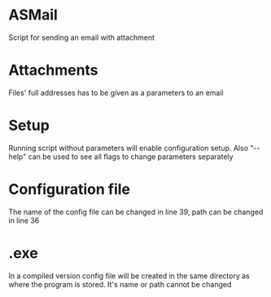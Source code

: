 # ASMail
Script for sending an email with attachment
# Attachments
Files' full addresses has to be given as a parameters to an email
# Setup
Running script without parameters will enable configuration setup. Also "--help" can be used to see all flags to change parameters separately
# Configuration file
The name of the config file can be changed in line 39, path can be changed in line 36
# .exe
In a compiled version config file will be created in the same directory as where the program is stored. It's name or path cannot be changed
